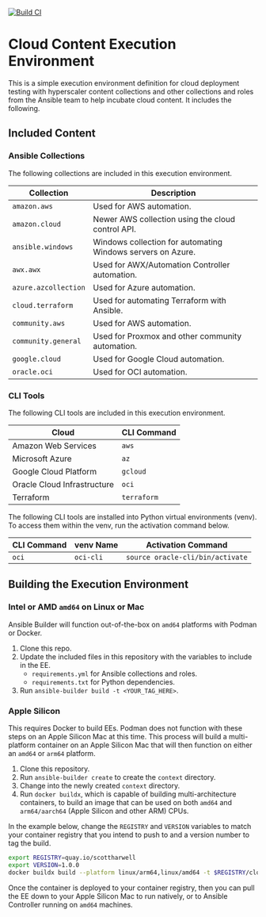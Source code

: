 [![Build CI](https://github.com/scottharwell/cloud-ee/actions/workflows/build.yml/badge.svg)](https://github.com/scottharwell/cloud-ee/actions/workflows/build.yml)

# Cloud Content Execution Environment

This is a simple execution environment definition for cloud deployment testing with hyperscaler content collections and other collections and roles from the Ansible team to help incubate cloud content. It includes the following.

## Included Content

### Ansible Collections

The following collections are included in this execution environment.

| Collection           | Description                                                 |
| -------------------- | ----------------------------------------------------------- |
| `amazon.aws`         | Used for AWS automation.                                    |
| `amazon.cloud`       | Newer AWS collection using the cloud control API.           |
| `ansible.windows`    | Windows collection for automating Windows servers on Azure. |
| `awx.awx`            | Used for AWX/Automation Controller automation.              |
| `azure.azcollection` | Used for Azure automation.                                  |
| `cloud.terraform`    | Used for automating Terraform with Ansible.                 |
| `community.aws`      | Used for AWS automation.                                    |
| `community.general`  | Used for Proxmox and other community automation.            |
| `google.cloud`       | Used for Google Cloud automation.                           |
| `oracle.oci`         | Used for OCI automation.                                    |

### CLI Tools

The following CLI tools are included in this execution environment.

| Cloud                       | CLI Command |
| --------------------------- | ----------- |
| Amazon Web Services         | `aws`       |
| Microsoft Azure             | `az`        |
| Google Cloud Platform       | `gcloud`    |
| Oracle Cloud Infrastructure | `oci`       |
| Terraform                   | `terraform` |

The following CLI tools are installed into Python virtual environments (venv).  To access them within the venv, run the activation command below.

| CLI Command | venv Name | Activation Command            |
| ----------- | --------- | ----------------------------- |
| `oci`       | `oci-cli` | `source oracle-cli/bin/activate` |

## Building the Execution Environment

### Intel or AMD `amd64` on Linux or Mac

Ansible Builder will function out-of-the-box on `amd64` platforms with Podman or Docker.

1. Clone this repo.
2. Update the included files in this repository with the variables to include in the EE.
   * `requirements.yml` for Ansible collections and roles.
   * `requirements.txt` for Python dependencies.
3. Run `ansible-builder build -t <YOUR_TAG_HERE>`.

### Apple Silicon

This requires Docker to build EEs. Podman does not function with these steps on an Apple Silicon Mac at this time.  This process will build a multi-platform container on an Apple Silicon Mac that will then function on either an `amd64` or `arm64` platform.

1. Clone this repository.
2. Run `ansible-builder create` to create the `context` directory.
3. Change into the newly created `context` directory.
4. Run `docker buildx`, which is capable of building multi-architecture containers, to build an image that can be used on both `amd64` and `arm64/aarch64` (Apple Silicon and other ARM) CPUs.

In the example below, change the `REGISTRY` and `VERSION` variables to match your container registry that you intend to push to and a version number to tag the build.

```bash
export REGISTRY=quay.io/scottharwell
export VERSION=1.0.0
docker buildx build --platform linux/arm64,linux/amd64 -t $REGISTRY/cloud-ee:$VERSION -t $REGISTRY/cloud-ee:latest --push .
```

Once the container is deployed to your container registry, then you can pull the EE down to your Apple Silicon Mac to run natively, or to Ansible Controller running on `amd64` machines.
